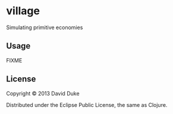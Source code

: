 # village

Simulating primitive economies

## Usage

FIXME

## License

Copyright © 2013 David Duke

Distributed under the Eclipse Public License, the same as Clojure.
